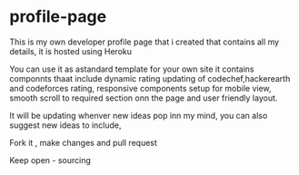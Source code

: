 # profile-page
This is my own developer profile page that i created that contains all my details, it is hosted using Heroku

You can use it as astandard template for your own site
it contains componnts thaat include dynamic rating updating of codechef,hackerearth and codeforces rating,  responsive components setup for mobile view, smooth scroll to required section onn the page and user friendly layout.

It will be updating whenver new ideas pop inn my mind, you can also suggest new ideas to include,

Fork it , make changes and pull request

Keep open - sourcing
